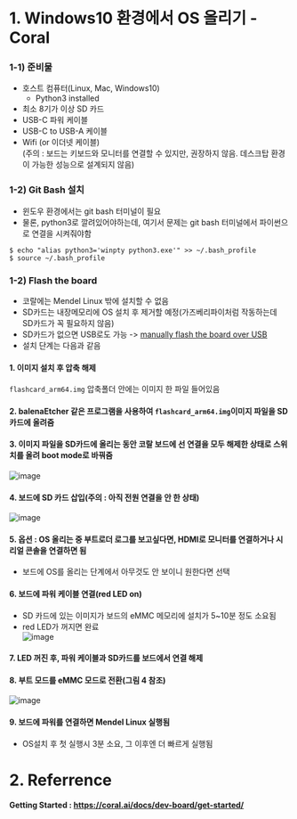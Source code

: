 # 1. Windows10 환경에서 OS 올리기 - Coral  

### 1-1) 준비물  
- 호스트 컴퓨터(Linux, Mac, Windows10)  
  - Python3 installed  
- 최소 8기가 이상 SD 카드  
- USB-C 파워 케이블  
- USB-C to USB-A 케이블  
- Wifi (or 이더넷 케이블)  
(주의 : 보드는 키보드와 모니터를 연결할 수 있지만, 권장하지 않음. 데스크탑 환경이 가능한 성능으로 설계되지 않음)  

### 1-2) Git Bash 설치  
- 윈도우 환경에서는 git bash 터미널이 필요  
- 물론, python3로 깔려있어야하는데, 여기서 문제는 git bash 터미널에서 파이썬으로 연결을 시켜줘야함  

```$ echo "alias python3='winpty python3.exe'" >> ~/.bash_profile```  
```$ source ~/.bash_profile```  

### 1-2) Flash the board  
- 코랄에는 Mendel Linux 밖에 설치할 수 없음  
- SD카드는 내장메모리에 OS 설치 후 제거할 예정(가즈베리파이처럼 작동하는데 SD카드가 꼭 필요하지 않음)  
- SD카드가 없으면 USB로도 가능 -> [manually flash the board over USB](https://coral.ai/docs/dev-board/reflash/#flash-a-new-board)  
- 설치 단계는 다음과 같음
 #### 1. 이미지 설치 후 압축 해제  
  ```flashcard_arm64.img``` 압축폴더 안에는 이미지 한 파일 들어있음  
 #### 2. balenaEtcher 같은 프로그램을 사용하여 ```flashcard_arm64.img```이미지 파일을 SD카드에 올려줌  
 #### 3. 이미지 파일을 SD카드에 올리는 동안 코랄 보드에 선 연결을 모두 해제한 상태로 스위치를 올려 boot mode로 바꿔줌  
![image](https://user-images.githubusercontent.com/35215836/135013583-89492e0c-2c30-4599-af67-e4c6f94e8cbc.png)  
   #### 4. 보드에 SD 카드 삽입(주의 : 아직 전원 연결을 안 한 상태)  
![image](https://user-images.githubusercontent.com/35215836/135022309-96bfcd98-2b32-4254-b63e-7fa10302aea4.png)  
   #### 5. 옵션 : OS 올리는 중 부트로더 로그를 보고싶다면, HDMI로 모니터를 연결하거나 시리얼 콘솔을 연결하면 됨  
   - 보드에 OS를 올리는 단계에서 아무것도 안 보이니 원한다면 선택  
   #### 6. 보드에 파워 케이블 연결(red LED on)  
   - SD 카드에 있는 이미지가 보드의 eMMC 메모리에 설치가 5~10분 정도 소요됨  
   - red LED가 꺼지면 완료  
 ![image](https://user-images.githubusercontent.com/35215836/135023176-bc9a0e85-39dc-42e6-85cc-68ff9e4134dd.png)  
   #### 7. LED 꺼진 후, 파워 케이블과 SD카드를 보드에서 연결 해제  
   #### 8. 부트 모드를 eMMC 모드로 전환(그림 4 참조)  
 ![image](https://user-images.githubusercontent.com/35215836/135023375-a1a12488-595c-445a-94e9-c0b8802d3a63.png)
   #### 9. 보드에 파워를 연결하면 Mendel Linux 실행됨  
   - OS설치 후 첫 실행시 3분 소요, 그 이후엔 더 빠르게 실행됨  


# 2. Referrence

#### Getting Started : https://coral.ai/docs/dev-board/get-started/
